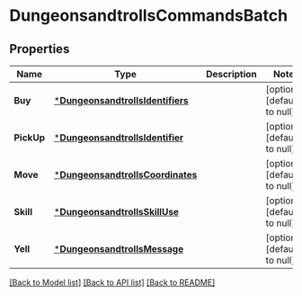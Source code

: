 # DungeonsandtrollsCommandsBatch

## Properties
Name | Type | Description | Notes
------------ | ------------- | ------------- | -------------
**Buy** | [***DungeonsandtrollsIdentifiers**](dungeonsandtrollsIdentifiers.md) |  | [optional] [default to null]
**PickUp** | [***DungeonsandtrollsIdentifier**](dungeonsandtrollsIdentifier.md) |  | [optional] [default to null]
**Move** | [***DungeonsandtrollsCoordinates**](dungeonsandtrollsCoordinates.md) |  | [optional] [default to null]
**Skill** | [***DungeonsandtrollsSkillUse**](dungeonsandtrollsSkillUse.md) |  | [optional] [default to null]
**Yell** | [***DungeonsandtrollsMessage**](dungeonsandtrollsMessage.md) |  | [optional] [default to null]

[[Back to Model list]](../README.md#documentation-for-models) [[Back to API list]](../README.md#documentation-for-api-endpoints) [[Back to README]](../README.md)

